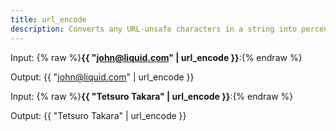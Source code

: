 ```yaml
---
title: url_encode
description: Converts any URL-unsafe characters in a string into percent-encoded characters.
---
```

Input: {% raw %}**{{ "john@liquid.com" | url_encode }}**:{% endraw %}

Output: {{ "john@liquid.com" | url_encode }}

Input: {% raw %}**{{ "Tetsuro Takara" | url_encode }}**:{% endraw %}

Output: {{ "Tetsuro Takara" | url_encode }}